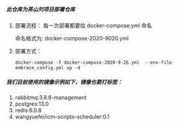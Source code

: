 ##### 此仓库为茶山刘项目部署仓库
 1. 部署流程： 每一次部署都要给 docker-compose.yml 命名
    
    命名格式为: docker-compose-2020-9020.yml
    
 2. 部署方式： 
 
    `docker-compose -f docker-compose-2020-9-26.yml  --env-file embrace_config.yml up -d`

##### 我们目前使用的镜像示例如下，镜像也要打标签：
 1. rabbitmq:3.8.8-management
 2. postgres:13.0
 3. redis:6.0.8
 4. wangyuefei/icm-scripts-scheduler:0.1 

